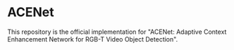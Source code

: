 # ACENet
This repository is the official implementation for "ACENet: Adaptive Context Enhancement Network for RGB-T Video Object Detection".
